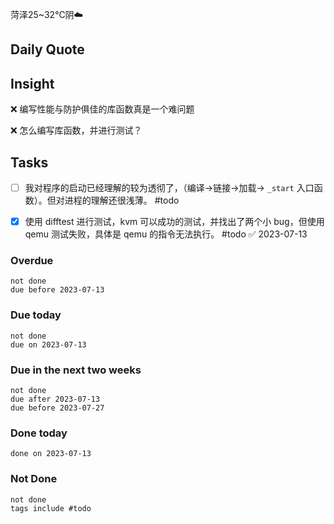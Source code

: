 菏泽25~32℃阴☁️

## Daily Quote

## Insight

❌ 编写性能与防护俱佳的库函数真是一个难问题

❌ 怎么编写库函数，并进行测试？



## Tasks

- [ ] 我对程序的启动已经理解的较为透彻了，（编译->链接->加载-> `_start` 入口函数）。但对进程的理解还很浅薄。 #todo

- [x] 使用 difftest 进行测试，kvm 可以成功的测试，并找出了两个小 bug，但使用 qemu 测试失败，具体是 qemu 的指令无法执行。 #todo ✅ 2023-07-13

### Overdue
```tasks
not done
due before 2023-07-13
```

### Due today
```tasks
not done
due on 2023-07-13
```

### Due in the next two weeks
```tasks
not done
due after 2023-07-13
due before 2023-07-27
```

### Done today
```tasks
done on 2023-07-13
```

### Not Done
```tasks
not done
tags include #todo
```
